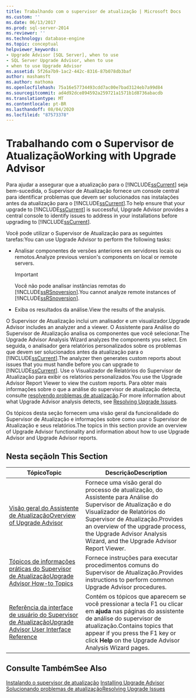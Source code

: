 ```yaml
---
title: Trabalhando com o supervisor de atualização | Microsoft Docs
ms.custom: ''
ms.date: 06/13/2017
ms.prod: sql-server-2014
ms.reviewer: ''
ms.technology: database-engine
ms.topic: conceptual
helpviewer_keywords:
- Upgrade Advisor [SQL Server], when to use
- SQL Server Upgrade Advisor, when to use
- when to use Upgrade Advisor
ms.assetid: 5f26a7b9-1ac2-442c-8316-87b078db3baf
author: mashamsft
ms.author: mathoma
ms.openlocfilehash: 75a16e57734493cdd7ac00e7bad3124eb7a99d84
ms.sourcegitcommit: ad4d92dce894592a259721a1571b1d8736abacdb
ms.translationtype: MT
ms.contentlocale: pt-BR
ms.lasthandoff: 08/04/2020
ms.locfileid: "87573378"
---
```

# <a name="working-with-upgrade-advisor"></a><span data-ttu-id="c7c81-102">Trabalhando com o Supervisor de Atualização</span><span class="sxs-lookup"><span data-stu-id="c7c81-102">Working with Upgrade Advisor</span></span>
  <span data-ttu-id="c7c81-103">Para ajudar a assegurar que a atualização para o [!INCLUDE[ssCurrent](../../includes/sscurrent-md.md)] seja bem-sucedida, o Supervisor de Atualização fornece um console central para identificar problemas que devem ser solucionados nas instalações antes da atualização para o [!INCLUDE[ssCurrent](../../includes/sscurrent-md.md)].</span><span class="sxs-lookup"><span data-stu-id="c7c81-103">To help ensure that your upgrade to [!INCLUDE[ssCurrent](../../includes/sscurrent-md.md)] is successful, Upgrade Advisor provides a central console to identify issues to address in your installations before upgrading to [!INCLUDE[ssCurrent](../../includes/sscurrent-md.md)].</span></span>  
  
 <span data-ttu-id="c7c81-104">Você pode utilizar o Supervisor de Atualização para as seguintes tarefas:</span><span class="sxs-lookup"><span data-stu-id="c7c81-104">You can use Upgrade Advisor to perform the following tasks:</span></span>  
  
-   <span data-ttu-id="c7c81-105">Analisar componentes de versões anteriores em servidores locais ou remotos.</span><span class="sxs-lookup"><span data-stu-id="c7c81-105">Analyze previous version's components on local or remote servers.</span></span>  
  
    > [!IMPORTANT]  
    >  <span data-ttu-id="c7c81-106">Você não pode analisar instâncias remotas do [!INCLUDE[ssRSnoversion](../../includes/ssrsnoversion-md.md)].</span><span class="sxs-lookup"><span data-stu-id="c7c81-106">You cannot analyze remote instances of [!INCLUDE[ssRSnoversion](../../includes/ssrsnoversion-md.md)].</span></span>  
  
-   <span data-ttu-id="c7c81-107">Exiba os resultados da análise.</span><span class="sxs-lookup"><span data-stu-id="c7c81-107">View the results of the analysis.</span></span>  
  
 <span data-ttu-id="c7c81-108">O Supervisor de Atualização inclui um analisador e um visualizador.</span><span class="sxs-lookup"><span data-stu-id="c7c81-108">Upgrade Advisor includes an analyzer and a viewer.</span></span> <span data-ttu-id="c7c81-109">O Assistente para Análise do Supervisor de Atualização analisa os componentes que você selecionar.</span><span class="sxs-lookup"><span data-stu-id="c7c81-109">The Upgrade Advisor Analysis Wizard analyzes the components you select.</span></span> <span data-ttu-id="c7c81-110">Em seguida, o analisador gera relatórios personalizados sobre os problemas que devem ser solucionados antes da atualização para o [!INCLUDE[ssCurrent](../../includes/sscurrent-md.md)].</span><span class="sxs-lookup"><span data-stu-id="c7c81-110">The analyzer then generates custom reports about issues that you must handle before you can upgrade to [!INCLUDE[ssCurrent](../../includes/sscurrent-md.md)].</span></span> <span data-ttu-id="c7c81-111">Use o Visualizador de Relatórios do Supervisor de Atualização para exibir os relatórios personalizados.</span><span class="sxs-lookup"><span data-stu-id="c7c81-111">You use the Upgrade Advisor Report Viewer to view the custom reports.</span></span> <span data-ttu-id="c7c81-112">Para obter mais informações sobre o que a análise do supervisor de atualização detecta, consulte [resolvendo problemas de atualização](../../../2014/sql-server/install/resolving-upgrade-issues.md).</span><span class="sxs-lookup"><span data-stu-id="c7c81-112">For more information about what Upgrade Advisor analysis detects, see [Resolving Upgrade Issues](../../../2014/sql-server/install/resolving-upgrade-issues.md).</span></span>  
  
 <span data-ttu-id="c7c81-113">Os tópicos desta seção fornecem uma visão geral da funcionalidade do Supervisor de Atualização e informações sobre como usar o Supervisor de Atualização e seus relatórios.</span><span class="sxs-lookup"><span data-stu-id="c7c81-113">The topics in this section provide an overview of Upgrade Advisor functionality and information about how to use Upgrade Advisor and Upgrade Advisor reports.</span></span>  
  
## <a name="in-this-section"></a><span data-ttu-id="c7c81-114">Nesta seção</span><span class="sxs-lookup"><span data-stu-id="c7c81-114">In This Section</span></span>  
  
|<span data-ttu-id="c7c81-115">Tópico</span><span class="sxs-lookup"><span data-stu-id="c7c81-115">Topic</span></span>|<span data-ttu-id="c7c81-116">Descrição</span><span class="sxs-lookup"><span data-stu-id="c7c81-116">Description</span></span>|  
|-----------|-----------------|  
|[<span data-ttu-id="c7c81-117">Visão geral do Assistente de Atualização</span><span class="sxs-lookup"><span data-stu-id="c7c81-117">Overview of Upgrade Advisor</span></span>](../../../2014/sql-server/install/overview-of-upgrade-advisor.md)|<span data-ttu-id="c7c81-118">Fornece uma visão geral do processo de atualização, do Assistente para Análise do Supervisor de Atualização e do Visualizador de Relatórios do Supervisor de Atualização.</span><span class="sxs-lookup"><span data-stu-id="c7c81-118">Provides an overview of the upgrade process, the Upgrade Advisor Analysis Wizard, and the Upgrade Advisor Report Viewer.</span></span>|  
|[<span data-ttu-id="c7c81-119">Tópicos de informações práticas do Supervisor de Atualização</span><span class="sxs-lookup"><span data-stu-id="c7c81-119">Upgrade Advisor How-to Topics</span></span>](../../../2014/sql-server/install/upgrade-advisor-how-to-topics.md)|<span data-ttu-id="c7c81-120">Fornece instruções para executar procedimentos comuns do Supervisor de Atualização.</span><span class="sxs-lookup"><span data-stu-id="c7c81-120">Provides instructions to perform common Upgrade Advisor procedures.</span></span>|  
|[<span data-ttu-id="c7c81-121">Referência da interface de usuário do Supervisor de Atualização</span><span class="sxs-lookup"><span data-stu-id="c7c81-121">Upgrade Advisor User Interface Reference</span></span>](../../../2014/sql-server/install/upgrade-advisor-user-interface-reference.md)|<span data-ttu-id="c7c81-122">Contém os tópicos que aparecem se você pressionar a tecla F1 ou clicar em **ajuda** nas páginas do assistente de análise do supervisor de atualização.</span><span class="sxs-lookup"><span data-stu-id="c7c81-122">Contains topics that appear if you press the F1 key or click **Help** on the Upgrade Advisor Analysis Wizard pages.</span></span>|  
  
## <a name="see-also"></a><span data-ttu-id="c7c81-123">Consulte Também</span><span class="sxs-lookup"><span data-stu-id="c7c81-123">See Also</span></span>  
 <span data-ttu-id="c7c81-124">[Instalando o supervisor de atualização](../../../2014/sql-server/install/installing-upgrade-advisor.md) </span><span class="sxs-lookup"><span data-stu-id="c7c81-124">[Installing Upgrade Advisor](../../../2014/sql-server/install/installing-upgrade-advisor.md) </span></span>  
 [<span data-ttu-id="c7c81-125">Solucionando problemas de atualização</span><span class="sxs-lookup"><span data-stu-id="c7c81-125">Resolving Upgrade Issues</span></span>](../../../2014/sql-server/install/resolving-upgrade-issues.md)  
  
  
